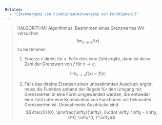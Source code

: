 ```yaml
---
Related:
  - "[[Konvergenz von Funktionen|Konvergenz von Funktionen]]"
---
```

> [!ALGORITHM] Algorithmus: Bestimmen eines Grenzwertes
> Wir versuchen
> $$\lim_{x\to c} f(x)$$
> zu bestimmen.
> 1. Ersetze $c$ direkt für $x$. Falls dies eine Zahl ergibt, dann ist diese Zahl der Grenzwert von $f$ für $x\to c$.
> 
> $$\lim_{x\to c} f(x) = f(c)$$
> 
> 2. Falls das direkte Ersetzen einen unbestimmten Ausdruck ergibt, muss die Funktion anhand der Regeln für den Umgang mit Grenzwerten in eine Form umgewandelt werden, die entweder eine Zahl oder eine Kombination von Funktionen mit bekannten Grenzwerten ist. Unbestimmte Ausdrücke sind
> $$\frac{0}{0}, \pm\frac{\infty}{\infty}, 0\cdot \infty, \infty - \infty, 0^0, \infty^0, 1^\infty$$